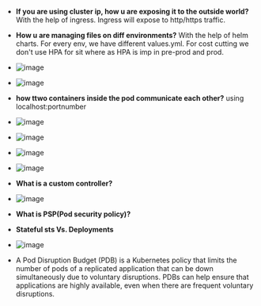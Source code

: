 - **If you are using cluster ip, how u are exposing it to the outside world?**
  With the help of ingress. Ingress will expose to http/https traffic.

- **How u are managing files on diff environments?**
  With the help of helm charts. For every env, we have different values.yml.
  For cost cutting we don't use HPA for sit where as HPA is imp in pre-prod and prod.


- ![image](https://github.com/muppin/mastering-DevOps/assets/121821200/e07efc89-fb31-4873-94c6-b78168d4bec9)

- ![image](https://github.com/muppin/mastering-DevOps/assets/121821200/8dadf063-122f-406e-86d2-28134a95ea05)

- **how ttwo containers inside the pod communicate each other?**
  using localhost:portnumber

- ![image](https://github.com/muppin/mastering-DevOps/assets/121821200/4f11b6e2-fcca-43a9-b835-495dff1f5ef2)

- ![image](https://github.com/muppin/mastering-DevOps/assets/121821200/af9047cb-0631-4910-aed4-e8aeb91750c9)

- ![image](https://github.com/muppin/mastering-DevOps/assets/121821200/c3324a58-9fde-408c-98b6-5f3014a4fe8a)

- ![image](https://github.com/muppin/mastering-DevOps/assets/121821200/b55e5c99-77ca-4c98-9a75-e3f7cb8082ae)

- **What is a custom controller?**

- ![image](https://github.com/muppin/mastering-DevOps/assets/121821200/1d199768-c07e-40ba-a629-85460a0b0757)

- **What is PSP(Pod security policy)?**

- **Stateful sts Vs. Deployments**

- ![image](https://github.com/muppin/mastering-DevOps/assets/56094875/d76d1d43-aeaa-46ad-af60-dba9f600cc24)

- A Pod Disruption Budget (PDB) is a Kubernetes policy that limits the number of pods of a replicated application that can be down simultaneously due to voluntary disruptions. PDBs can help ensure that applications are highly available, even when there are frequent voluntary disruptions.








